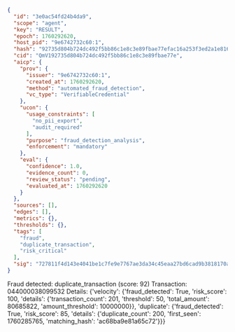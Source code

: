 ```json
{
  "id": "3e0ac54fd24b4da9",
  "scope": "agent",
  "key": "RESULT",
  "epoch": 1760292620,
  "host_pid": "9e6742732c60:1",
  "hash": "92735d804b724dc492f5bb86c1e8c3e89fbae77efac16a253f3ed2a1e816e5d1",
  "cid": "QmV192735d804b724dc492f5bb86c1e8c3e89fbae77e",
  "aicp": {
    "prov": {
      "issuer": "9e6742732c60:1",
      "created_at": 1760292620,
      "method": "automated_fraud_detection",
      "vc_type": "VerifiableCredential"
    },
    "ucon": {
      "usage_constraints": [
        "no_pii_export",
        "audit_required"
      ],
      "purpose": "fraud_detection_analysis",
      "enforcement": "mandatory"
    },
    "eval": {
      "confidence": 1.0,
      "evidence_count": 0,
      "review_status": "pending",
      "evaluated_at": 1760292620
    }
  },
  "sources": [],
  "edges": [],
  "metrics": {},
  "thresholds": {},
  "tags": [
    "fraud",
    "duplicate_transaction",
    "risk_critical"
  ],
  "sig": "727811f4d143e4041be1c7fe9e7767ae3da34c45eaa27bd6cad9b3818170aac0"
}
```

Fraud detected: duplicate_transaction (score: 92)
Transaction: 044000038099532
Details: {'velocity': {'fraud_detected': True, 'risk_score': 100, 'details': {'transaction_count': 201, 'threshold': 50, 'total_amount': 80685822, 'amount_threshold': 10000000}}, 'duplicate': {'fraud_detected': True, 'risk_score': 85, 'details': {'duplicate_count': 200, 'first_seen': 1760285765, 'matching_hash': 'ac68ba9e81a65c72'}}}